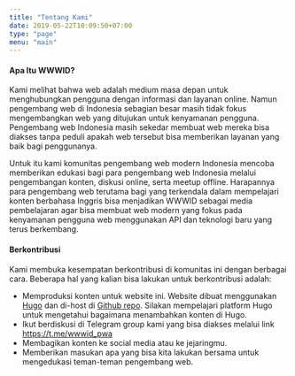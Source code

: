 ```yaml
---
title: "Tentang Kami"
date: 2019-05-22T10:09:50+07:00
type: "page"
menu: "main"
---
```


#### Apa Itu WWWID?

Kami melihat bahwa web adalah medium masa depan untuk menghubungkan pengguna dengan informasi dan layanan online. Namun pengembang web di Indonesia sebagian besar masih tidak fokus mengembangkan web yang ditujukan untuk kenyamanan pengguna. Pengembang web Indonesia masih sekedar membuat web mereka bisa diakses tanpa peduli apakah web tersebut bisa memberikan layanan yang baik bagi penggunanya.

Untuk itu kami komunitas pengembang web modern Indonesia mencoba memberikan edukasi bagi para pengembang web Indonesia melalui pengembangan konten, diskusi online, serta meetup offline. Harapannya para pengembang web terutama bagi yang terkendala dalam mempelajari konten berbahasa Inggris bisa menjadikan WWWID sebagai media pembelajaran agar bisa membuat web modern yang fokus pada kenyamanan pengguna web menggunakan API dan teknologi baru yang terus berkembang.

#### Berkontribusi
Kami membuka kesempatan berkontribusi di komunitas ini dengan berbagai cara. Beberapa hal yang kalian bisa lakukan untuk berkontribusi adalah:

* Memproduksi konten untuk website ini. Website dibuat menggunakan [Hugo](https://gohugo.io) dan di-host di [Github repo](https://github.com/w3id/wwwid.org). Silakan mempelajari platform Hugo untuk mengetahui bagaimana menambahkan konten di Hugo.
* Ikut berdiskusi di Telegram group kami yang bisa diakses melalui link https://t.me/wwwid_pwa
* Membagikan konten ke social media atau ke jejaringmu.
* Memberikan masukan apa yang bisa kita lakukan bersama untuk mengedukasi teman-teman pengembang web.

